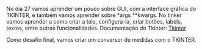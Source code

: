 No dia 27 vamos aprender um pouco sobre GUI, com a interface gráfica do TKINTER, e também vamos aprender sobre *args **kwargs.
No tinker vamos aprender a como criar a tela, configura-la, criar botões, labels, textos, entre outras funcionalidades.
Documentação do Tkinter: [Tkinter](http://tcl.tk/man/tcl8.6/TkCmd/pack.htm)


Como desafio final, vamos criar um conversor de medidas com o TKINTER.